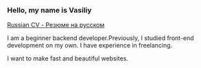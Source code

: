 ### Hello, my name is Vasiliy

[Russian CV - Резюме на русском](./misc/Backend.pdf)

I am a beginner backend developer.Previously, I studied front-end development on my own. I have experience in freelancing. 

I want to make fast and beautiful websites.
<!--
**DrVeles/drveles** is a ✨ _special_ ✨ repository because its `README.md` (this file) appears on your GitHub profile.

Here are some ideas to get you started:

- 🔭 I’m currently working on ...
- 🌱 I’m currently learning ...
- 👯 I’m looking to collaborate on ...
- 🤔 I’m looking for help with ...
- 💬 Ask me about ...
- 📫 How to reach me: ...
- 😄 Pronouns: ...
- ⚡ Fun fact: ...
-->
